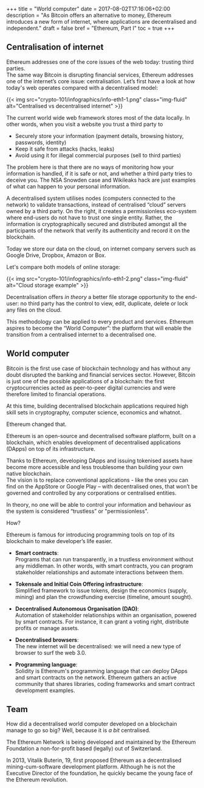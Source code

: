 +++
title = "World computer"
date = 2017-08-02T17:16:06+02:00
description = "As Bitcoin offers an alternative to money, Ethereum introduces a new form of internet, where applications are decentralised and independent."
draft = false
bref = "Ethereum, Part I"
toc = true
+++

## Centralisation of internet

Ethereum addresses one of the core issues of the web today: trusting third parties.  
The same way Bitcoin is disrupting financial services, Ethereum addresses one of the internet’s core issue: centralisation.
Let’s first have a look at how today's web operates compared with a decentralised model:

{{< img src="crypto-101/infographics/info-eth1-1.png" class="img-fluid" alt="Centralised vs decentralised internet" >}}

The current world wide web framework stores most of the data locally. In other words, when you visit a website you trust a third party to 

* Securely store your information (payment details, browsing history, passwords, identity)
* Keep it safe from attacks (hacks, leaks)
* Avoid using it for illegal commercial purposes (sell to third parties)

The problem here is that there are no ways of monitoring how your information is handled, if it is safe or not, and whether a third party tries to deceive you.
The NSA Snowden case and Wikileaks hack are just examples of what can happen to your personal information.

A decentralised system utilises nodes (computers connected to the network) to validate transactions, instead of centralised “cloud” servers owned by a third party. 
On the right, it creates a permissionless eco-system where end-users do not have to trust one single entity. Rather, the information is cryptographically secured and distributed amongst all the participants of the network that verify its authenticity and record it on the blockchain.

Today we store our data on the cloud, on internet company servers such as Google Drive, Dropbox, Amazon or Box.  

Let's compare both models of online storage:

{{< img src="crypto-101/infographics/info-eth1-2.png" class="img-fluid" alt="Cloud storage example" >}}

Decentralisation offers _in theory_ a better file storage opportunity to the end-user: no third party has the control to view, edit, duplicate, delete or lock any files on the cloud.

This methodology can be applied to every product and services. Ethereum aspires to become the “World Computer”: the platform that will enable the transition from a centralised internet to a decentralised one.

## World computer

Bitcoin is the first use case of blockchain technology and has without any doubt disrupted the banking and financial services sector.   However, Bitcoin is just one of the possible applications of a blockchain: the first cryptocurrencies acted as peer-to-peer digital currencies and were therefore limited to financial operations.  

At this time, building decentralised blockchain applications required high skill sets in cryptography, computer science, economics and whatnot.

Ethereum changed that.

Ethereum is an open-source and decentralised software platform, built on a blockchain, which enables development of decentralised applications (DApps) on top of its infrastructure. 

Thanks to Ethereum, developing DApps and issuing tokenised assets have become more accessible and less troublesome than building your own native blockchain.  
The vision is to replace conventional applications - like the ones you can find on the AppStore or Google Play – with decentralised ones, that won’t be governed and controlled by any corporations or centralised entities. 

In theory, no one will be able to control your information and behaviour as the system is considered “trustless” or "permissionless".

How?

Ethereum is famous for introducing programming tools on top of its blockchain to make developer’s life easier.

* **Smart contracts**:  
Programs that can run transparently, in a trustless environment without any middleman. In other words, with smart contracts, you can program stakeholder relationships and automate interactions between them.

* **Tokensale and Initial Coin Offering infrastructure**:   
Simplified framework to issue tokens, design the economics (supply, mining) and plan the crowdfunding exercise (timeline, amount sought).

* **Decentralised Autonomous Organisation (DAO)**:  
Automation of stakeholder relationships within an organisation, powered by smart contracts. For instance, it can grant a voting right, distribute profits or manage assets.

* **Decentralised browsers**:   
The new internet will be decentralised: we will need a new type of browser to surf the web 3.0.

* **Programming language**:  
Solidity is Ethereum's programming language that can deploy DApps and smart contracts on the network. Ethereum gathers an active community that shares libraries, coding frameworks and smart contract development examples.

## Team

How did a decentralised world computer developed on a blockchain manage to go so big? Well, because it is _a bit_ centralised.

The Ethereum Network is being developed and maintained by the Ethereum Foundation a non-for-profit based (legally) out of Switzerland.

In 2013, Vitalik Buterin, 19, first proposed Ethereum as a decentralised mining-cum-software development platform. Although he is not the Executive Director of the foundation, he quickly became the young face of the Ethereum revolution. 
